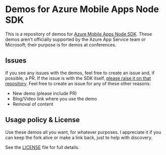 # Demos for Azure Mobile Apps Node SDK

This is a repository of demos for [Azure Mobile Apps Node SDK](https://github.com/Azure/azure-mobile-apps-node). These demos aren't officially supported by the Azure App Service team or Microsoft; their purpose is for demos at conferences. 

## Issues

If you see any issues with the demos, feel free to create an issue and, if possible, a PR. If the issue is with the SDK itself, [please raise it on that repository](https://github.com/Azure/azure-mobile-apps-node/issues). Feel free to create an issue for any of these other reasons:
 - New demo (please include PR)
 - Blog/Video link where you use the demo
 - Removal of content

## Usage policy & License

Use these demos all you want, for whatever purposes. I appreciate it if you can keep the fork alive or make a link back, just to help with discovery.

See the [LICENSE](./LICENSE) file for full details.
